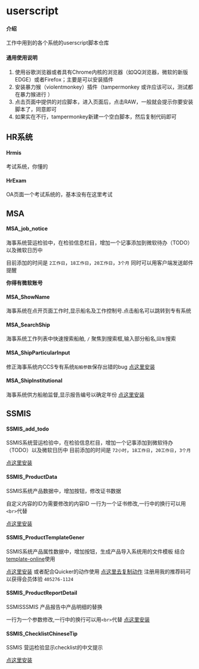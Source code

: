 # userscript

#### 介绍
工作中用到的各个系统的userscript脚本仓库


#### 通用使用说明

1.  使用谷歌浏览器或者具有Chrome内核的浏览器（如QQ浏览器，微软的新版EDGE）或者Firefox；主要是可以安装插件
2.  安装暴力猴（violentmonkey）插件（tampermonkey 或许应该可以，测试都在暴力猴进行 ）
3.  点击页面中提供的对应脚本，进入页面后，点击RAW，一般就会提示你要安装脚本了，同意即可
4.  如果实在不行，tampermonkey新建一个空白脚本，然后复制代码即可

## HR系统

#### Hrmis

考试系统，你懂的

#### HrExam

OA页面一个考试系统的，基本没有在这里考试

## MSA
#### MSA_job_notice

海事系统营运检验中，在检验信息栏目，增加一个记事添加到微软待办（TODO）以及微软日历中

目前添加的时间是 `2工作日`，`18工作日`，`20工作日`，`3个月`
同时可以用客户端发送邮件提醒

**你得有微软账号**

#### MSA_ShowName
海事系统在点开页面工作时,显示船名及工作控制号.点击船名可以跳转到专有系统
#### MSA_SearchShip
海事系统工作列表中快速搜索船舶, `/` 聚焦到搜索框,输入部分船名,`回车`搜索

#### MSA_ShipParticularInput
修正海事系统内CCS专有系统`船舶参数`保存出错的bug
[点这里安装](https://raw.githubusercontent.com/ccswz/userscript/master/MSA_ShipParticularInput.js)

#### MSA_ShipInstitutional
海事系统供方船舶监督,显示报告编号以确定年份
[点这里安装](https://raw.githubusercontent.com/ccswz/userscript/master/MSA_ShipInstitutional.js)

## SSMIS
#### SSMIS_add_todo
SSMIS系统营运检验中，在检验信息栏目，增加一个记事添加到微软待办（TODO）以及微软日历中
目前添加的时间是 `72小时`，`18工作日`，`20工作日`，`3个月`

[点这里安装](https://raw.githubusercontent.com/ccswz/userscript/master/SSMIS_add_todo.js)
#### SSMIS_ProductData
SSMIS系统产品数据中，增加按钮，修改证书数据

自定义内容的ID为需要修改的内容ID
一行为一个证书修改,一行中的换行可以用`<br>`代替

[点这里安装](https://raw.githubusercontent.com/ccswz/userscript/master/SSMIS_ProductData.user.js)
#### SSMIS_ProductTemplateGener
SSMIS系统产品属性数据中，增加按钮，生成产品导入系统用的文件模板
结合[template-online](https://as.ccswz.top:10000/ppsdata/template-online)使用

[点这里安装](https://raw.githubusercontent.com/ccswz/userscript/master/SSMIS_ProductTemplateGener.user.js)
或者配合Quicker的动作使用 [点这里去复制动作](https://getquicker.net/Sharedaction?code=06dd8e9b-a2f3-4eba-a728-08dad3f6b04c)
注册用我的推荐码可以获得会员体验 `405276-1124`
#### SSMIS_ProductReportDetail
SSMISSSMIS 产品报告中产品明细的替换

一行为一个参数修改,一行中的换行可以用`<br>`代替
[点这里安装](https://raw.githubusercontent.com/ccswz/userscript/master/SSMIS_ProductReportDetail.user.js)

#### SSMIS_ChecklistChineseTip
SSMIS 营运检验显示checklist的中文提示
    
[点这里安装](https://raw.githubusercontent.com/ccswz/userscript/master/SSMIS_ChecklistChieseTip.user.js)

